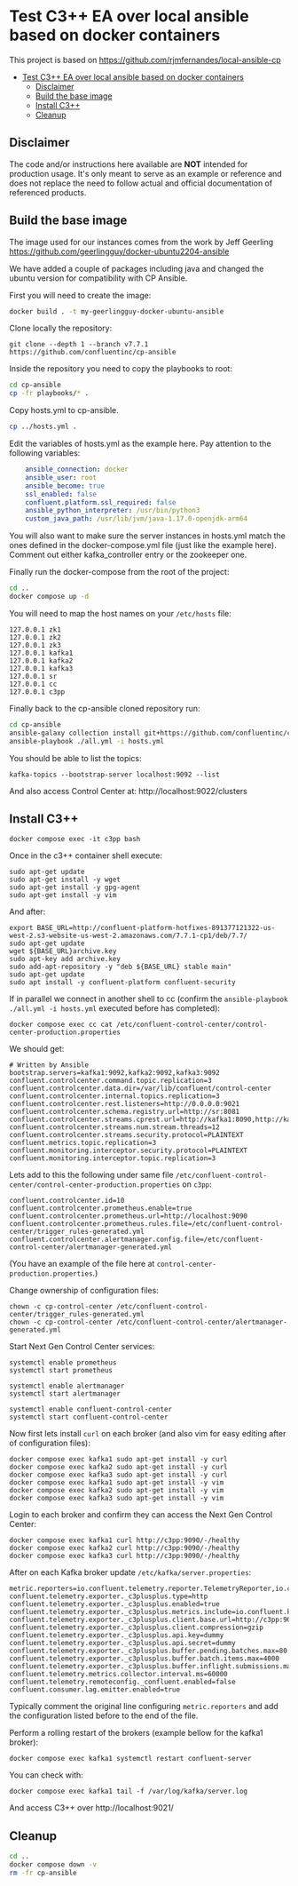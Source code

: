 # Test C3++ EA over local ansible based on docker containers

This project is based on https://github.com/rjmfernandes/local-ansible-cp 

- [Test C3++ EA over local ansible based on docker containers](#test-c3-ea-over-local-ansible-based-on-docker-containers)
  - [Disclaimer](#disclaimer)
  - [Build the base image](#build-the-base-image)
  - [Install C3++](#install-c3)
  - [Cleanup](#cleanup)

## Disclaimer

The code and/or instructions here available are **NOT** intended for production usage. 
It's only meant to serve as an example or reference and does not replace the need to follow actual and official documentation of referenced products.

## Build the base image

The image used for our instances comes from the work by Jeff Geerling https://github.com/geerlingguy/docker-ubuntu2204-ansible

We have added a couple of packages including java and changed the ubuntu version for compatibility with CP Ansible.

First you will need to create the image:

```bash
docker build . -t my-geerlingguy-docker-ubuntu-ansible
```

Clone locally the repository:

```shell
git clone --depth 1 --branch v7.7.1 https://github.com/confluentinc/cp-ansible
```

Inside the repository you need to copy the playbooks to root:

```bash
cd cp-ansible
cp -fr playbooks/* .
```

Copy hosts.yml to cp-ansible.

```bash
cp ../hosts.yml .
```

Edit the variables of hosts.yml as the example here. Pay attention to the following variables:

```yml
    ansible_connection: docker
    ansible_user: root
    ansible_become: true
    ssl_enabled: false
    confluent.platform.ssl_required: false
    ansible_python_interpreter: /usr/bin/python3
    custom_java_path: /usr/lib/jvm/java-1.17.0-openjdk-arm64
```

You will also want to make sure the server instances in hosts.yml match the ones defined in the docker-compose.yml file (just like the example here). Comment out either kafka_controller entry or the zookeeper one.

Finally run the docker-compose from the root of the project:

```bash
cd ..
docker compose up -d
```

You will need to map the host names on your `/etc/hosts` file:

```
127.0.0.1 zk1
127.0.0.1 zk2
127.0.0.1 zk3
127.0.0.1 kafka1
127.0.0.1 kafka2
127.0.0.1 kafka3
127.0.0.1 sr
127.0.0.1 cc
127.0.0.1 c3pp
```

Finally back to the cp-ansible cloned repository run:

```bash
cd cp-ansible
ansible-galaxy collection install git+https://github.com/confluentinc/cp-ansible.git,v7.7.1
ansible-playbook ./all.yml -i hosts.yml
```

You should be able to list the topics:

```shell
kafka-topics --bootstrap-server localhost:9092 --list
```

And also access Control Center at: http://localhost:9022/clusters

## Install C3++

```shell
docker compose exec -it c3pp bash
```

Once in the c3++ container shell execute:

```shell
sudo apt-get update
sudo apt-get install -y wget
sudo apt-get install -y gpg-agent
sudo apt-get install -y vim
```

And after:

```shell
export BASE_URL=http://confluent-platform-hotfixes-891377121322-us-west-2.s3-website-us-west-2.amazonaws.com/7.7.1-cp1/deb/7.7/
sudo apt-get update
wget ${BASE_URL}archive.key
sudo apt-key add archive.key
sudo add-apt-repository -y "deb ${BASE_URL} stable main"
sudo apt-get update 
sudo apt install -y confluent-platform confluent-security
```

If in parallel we connect in another shell to cc (confirm the `ansible-playbook ./all.yml -i hosts.yml` executed before has completed):

```shell
docker compose exec cc cat /etc/confluent-control-center/control-center-production.properties
```

We should get:

```
# Written by Ansible
bootstrap.servers=kafka1:9092,kafka2:9092,kafka3:9092
confluent.controlcenter.command.topic.replication=3
confluent.controlcenter.data.dir=/var/lib/confluent/control-center
confluent.controlcenter.internal.topics.replication=3
confluent.controlcenter.rest.listeners=http://0.0.0.0:9021
confluent.controlcenter.schema.registry.url=http://sr:8081
confluent.controlcenter.streams.cprest.url=http://kafka1:8090,http://kafka2:8090,http://kafka3:8090
confluent.controlcenter.streams.num.stream.threads=12
confluent.controlcenter.streams.security.protocol=PLAINTEXT
confluent.metrics.topic.replication=3
confluent.monitoring.interceptor.security.protocol=PLAINTEXT
confluent.monitoring.interceptor.topic.replication=3
```

Lets add to this the following under same file `/etc/confluent-control-center/control-center-production.properties` on `c3pp`:

```shell
confluent.controlcenter.id=10
confluent.controlcenter.prometheus.enable=true
confluent.controlcenter.prometheus.url=http://localhost:9090
confluent.controlcenter.prometheus.rules.file=/etc/confluent-control-center/trigger_rules-generated.yml
confluent.controlcenter.alertmanager.config.file=/etc/confluent-control-center/alertmanager-generated.yml
```

(You have an example of the file here at `control-center-production.properties`.)

Change ownership of configuration files:

```shell
chown -c cp-control-center /etc/confluent-control-center/trigger_rules-generated.yml
chown -c cp-control-center /etc/confluent-control-center/alertmanager-generated.yml
```

Start Next Gen Control Center services:

```shell
systemctl enable prometheus
systemctl start prometheus

systemctl enable alertmanager
systemctl start alertmanager

systemctl enable confluent-control-center
systemctl start confluent-control-center
```

Now first lets install `curl` on each broker (and also vim for easy editing after of configuration files):

```shell
docker compose exec kafka1 sudo apt-get install -y curl
docker compose exec kafka2 sudo apt-get install -y curl
docker compose exec kafka3 sudo apt-get install -y curl
docker compose exec kafka1 sudo apt-get install -y vim
docker compose exec kafka2 sudo apt-get install -y vim
docker compose exec kafka3 sudo apt-get install -y vim
```

Login to each broker and confirm they can access the Next Gen Control Center:

```shell
docker compose exec kafka1 curl http://c3pp:9090/-/healthy
docker compose exec kafka2 curl http://c3pp:9090/-/healthy
docker compose exec kafka3 curl http://c3pp:9090/-/healthy
```

After on each Kafka broker update `/etc/kafka/server.properties`:

```shell
metric.reporters=io.confluent.telemetry.reporter.TelemetryReporter,io.confluent.metrics.reporter.ConfluentMetricsReporter 
confluent.telemetry.exporter._c3plusplus.type=http
confluent.telemetry.exporter._c3plusplus.enabled=true
confluent.telemetry.exporter._c3plusplus.metrics.include=io.confluent.kafka.server.request.*|io.confluent.kafka.server.server.broker.state|io.confluent.kafka.server.replica.manager.leader.count|io.confluent.kafka.server.request.queue.size|io.confluent.kafka.server.broker.topic.failed.produce.requests.rate.1.min|io.confluent.kafka.server.tier.archiver.total.lag|io.confluent.kafka.server.request.total.time.ms.p99|io.confluent.kafka.server.broker.topic.failed.fetch.requests.rate.1.min|io.confluent.kafka.server.log.total.size|io.confluent.kafka.server.broker.topic.total.fetch.requests.rate.1.min|io.confluent.kafka.server.partition.caught.up.replicas.count|io.confluent.kafka.server.partition.observer.replicas.count|io.confluent.kafka.server.tier.tasks.num.partitions.in.error|io.confluent.kafka.server.broker.topic.bytes.out.rate.1.min|io.confluent.kafka.server.request.total.time.ms.p95|io.confluent.kafka.server.controller.active.controller.count|io.confluent.kafka.server.session.expire.listener.zookeeper.disconnects.total|io.confluent.kafka.server.request.total.time.ms.p999|io.confluent.kafka.server.controller.active.broker.count|io.confluent.kafka.server.request.handler.pool.request.handler.avg.idle.percent.rate.1.min|io.confluent.kafka.server.session.expire.listener.zookeeper.disconnects.rate.1.min|io.confluent.kafka.server.controller.unclean.leader.elections.rate.1.min|io.confluent.kafka.server.replica.manager.partition.count|io.confluent.kafka.server.controller.unclean.leader.elections.total|io.confluent.kafka.server.partition.replicas.count|io.confluent.kafka.server.broker.topic.total.produce.requests.rate.1.min|io.confluent.kafka.server.controller.offline.partitions.count|io.confluent.kafka.server.socket.server.network.processor.avg.idle.percent|io.confluent.kafka.server.partition.under.replicated|io.confluent.kafka.server.log.log.start.offset|io.confluent.kafka.server.log.tier.size|io.confluent.kafka.server.log.size|io.confluent.kafka.server.tier.fetcher.bytes.fetched.total|io.confluent.kafka.server.request.total.time.ms.p50|io.confluent.kafka.server.tenant.consumer.lag.offsets|io.confluent.kafka.server.session.expire.listener.zookeeper.expires.rate.1.min|io.confluent.kafka.server.log.log.end.offset|io.confluent.kafka.server.log.num.log.segments|io.confluent.kafka.server.broker.topic.bytes.in.rate.1.min|io.confluent.kafka.server.partition.under.min.isr|io.confluent.kafka.server.partition.in.sync.replicas.count|io.confluent.telemetry.http.exporter.batches.dropped|io.confluent.telemetry.http.exporter.items.total|io.confluent.telemetry.http.exporter.items.succeeded|io.confluent.telemetry.http.exporter.send.time.total.millis
confluent.telemetry.exporter._c3plusplus.client.base.url=http://c3pp:9090/api/v1/otlp
confluent.telemetry.exporter._c3plusplus.client.compression=gzip
confluent.telemetry.exporter._c3plusplus.api.key=dummy
confluent.telemetry.exporter._c3plusplus.api.secret=dummy
confluent.telemetry.exporter._c3plusplus.buffer.pending.batches.max=80 
confluent.telemetry.exporter._c3plusplus.buffer.batch.items.max=4000 
confluent.telemetry.exporter._c3plusplus.buffer.inflight.submissions.max=10 
confluent.telemetry.metrics.collector.interval.ms=60000 
confluent.telemetry.remoteconfig._confluent.enabled=false
confluent.consumer.lag.emitter.enabled=true
```

Typically comment the original line configuring `metric.reporters` and add the configuration listed before to the end of the file.

Perform a rolling restart of the brokers (example bellow for the kafka1 broker):

```shell
docker compose exec kafka1 systemctl restart confluent-server
```

You can check with:

```shell
docker compose exec kafka1 tail -f /var/log/kafka/server.log
```

And access C3++ over http://localhost:9021/

## Cleanup

```bash
cd ..
docker compose down -v
rm -fr cp-ansible
```
